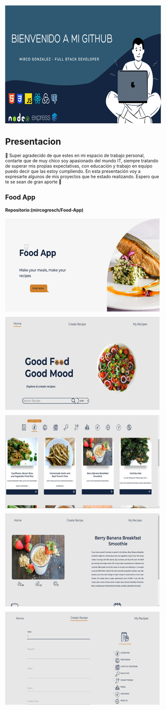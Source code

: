 <p align="center">
  <img height="380" width ="1000"src="./portada.png" />
</p>


# Presentacion
:wave: Super agradecido de que estes en mi espacio de trabajo personal, contarte que de muy chico soy apasionado del mundo IT, siempre tratando de superar mis propias expectativas, con educación y trabajo en equipo puedo decir que las estoy cumpliendo. En esta presentación voy a expresarte algunos de mis proyectos que he estado realizando. Espero que te se sean de gran aporte :100:  

## Food App 
#### Repositorio:(mircogrosch/Food-App)

<p align="rigth">
  <img height="300" width ="500"src="./img/landing.png" />
</p>
<p align="left">
  <img height="300" width ="500"src="./img/home.jpeg" />
</p>
<p align="left">
  <img height="300" width ="500"src="./img/cards.jpeg" />
</p>
<p align="left">
  <img height="300" width ="500"src="./img/detail.jpeg" />
</p>
<p align="left">
  <img height="300" width ="500"src="./img/form.jpeg" />
</p>
